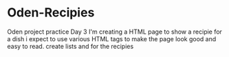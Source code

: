 # Oden-Recipies

Oden project practice Day 3
I'm creating a HTML page to show a recipie for a dish
i expect to use various HTML tags to make the page look good and easy to read.
create lists and for the recipies
